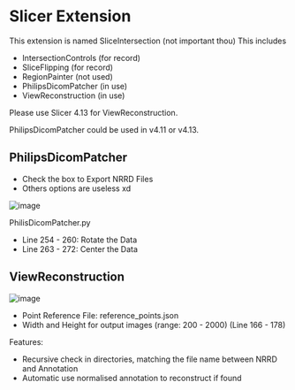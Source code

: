 # Slicer Extension
This extension is named SliceIntersection (not important thou)
This includes
* IntersectionControls (for record)
* SliceFlipping (for record)
* RegionPainter (not used)
* PhilipsDicomPatcher (in use)
* ViewReconstruction (in use)

Please use Slicer 4.13 for ViewReconstruction.

PhilipsDicomPatcher could be used in v4.11 or v4.13.

## PhilipsDicomPatcher
* Check the box to Export NRRD Files
* Others options are useless xd

![image](https://user-images.githubusercontent.com/43814396/164056584-93dc4424-5f12-4254-9566-d0d6cfdc1226.png)

PhilisDicomPatcher.py
* Line 254 - 260: Rotate the Data
* Line 263 - 272: Center the Data

## ViewReconstruction
![image](https://user-images.githubusercontent.com/43814396/164058018-96ecb72b-dd37-48f6-84a3-ac68c355d970.png)

* Point Reference File: reference_points.json
* Width and Height for output images  (range: 200 - 2000) (Line 166 - 178)

Features:
* Recursive check in directories, matching the file name between NRRD and Annotation
* Automatic use normalised annotation to reconstruct if found



